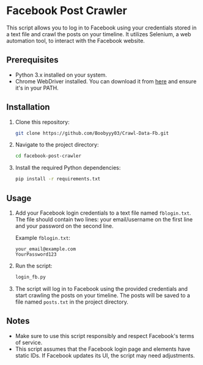# Facebook Post Crawler

This script allows you to log in to Facebook using your credentials stored in a text file and crawl the posts on your timeline. It utilizes Selenium, a web automation tool, to interact with the Facebook website.

## Prerequisites

- Python 3.x installed on your system.
- Chrome WebDriver installed. You can download it from [here](https://chromedriver.chromium.org/downloads) and ensure it's in your PATH.

## Installation

1. Clone this repository:

    ```bash
    git clone https://github.com/Boobyyy03/Crawl-Data-Fb.git
    ```

2. Navigate to the project directory:

    ```bash
    cd facebook-post-crawler
    ```

3. Install the required Python dependencies:

    ```bash
    pip install -r requirements.txt
    ```

## Usage

1. Add your Facebook login credentials to a text file named `fblogin.txt`. The file should contain two lines: your email/username on the first line and your password on the second line.

    Example `fblogin.txt`:
    ```
    your_email@example.com
    YourPassword123
    ```

2. Run the script:

    ```bash
    login_fb.py
    ```

3. The script will log in to Facebook using the provided credentials and start crawling the posts on your timeline. The posts will be saved to a file named `posts.txt` in the project directory.

## Notes

- Make sure to use this script responsibly and respect Facebook's terms of service.
- This script assumes that the Facebook login page and elements have static IDs. If Facebook updates its UI, the script may need adjustments.

